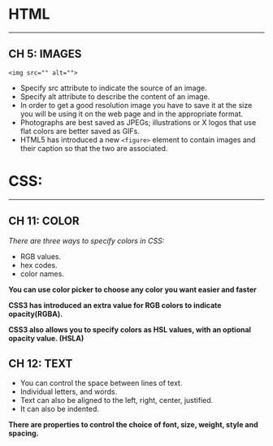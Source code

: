 # HTML
------

## CH 5: IMAGES

`<img src="" alt="">`
- Specify src attribute to indicate the source of an image.
- Specify alt attribute to describe the content of an image.
- In order to get a good resolution image you have to save it at the size you will be using it on the web page and in the appropriate format.
- Photographs are best saved as JPEGs; illustrations or X logos that use flat colors are better saved as GIFs.
-  HTML5 has introduced a new `<figure>` element to contain images and their caption so that the two are associated.


# CSS:
-------

## CH 11: COLOR

*There are three ways to specify colors in CSS:* 
- RGB values. 
- hex codes.
- color names.

**You can use color picker to choose any color you want easier and faster**

**CSS3 has introduced an extra value for RGB colors to indicate opacity(RGBA).**

**CSS3 also allows you to specify colors as HSL values, with an optional opacity value. (HSLA)**


## CH 12: TEXT

- You can control the space between lines of text.
- Individual letters, and words.
- Text can also be aligned to the left, right, center, justified.
- It can also be indented.

**There are properties to control the choice of font, size, weight, style and spacing.**
                                                                 
